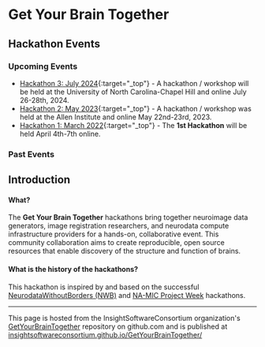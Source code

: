 # Get Your Brain Together

## Hackathon Events

### Upcoming Events

- [Hackathon 3: July 2024](HCK03_2024_UNC_Hybrid/README.md){:target="_top"} - A hackathon / workshop will be held at the University of North Carolina-Chapel Hill and online July 26-28th, 2024.
- [Hackathon 2: May 2023](HCK02_2023_Allen_Institute_Hybrid/README.md){:target="_top"} - A hackathon / workshop was held at the Allen Institute and online May 22nd-23rd, 2023.
- [Hackathon 1: March 2022](HCK01_2022_Virtual/README.md){:target="_top"} - The **1st Hackathon** will be held April 4th-7th online.

### Past Events

## Introduction

#### What?

The **Get Your Brain Together** hackathons bring together neuroimage data
generators, image registration researchers, and neurodata compute
infrastructure providers for a hands-on, collaborative event. This community
collaboration aims to create reproducible, open source resources that enable
discovery of the structure and function of brains.

#### What is the history of the hackathons?

This hackathon is inspired by and based on the successful [NeurodataWithoutBorders (NWB)](https://neurodatawithoutborders.github.io/nwb_hackathons/) and [NA-MIC Project Week](https://projectweek.na-mic.org/) hackathons.

---

This page is hosted from the InsightSoftwareConsortium organization's [GetYourBrainTogether](https://github.com/InsightSoftwareConsortium/GetYourBrainTogether) repository on github.com and is published at [insightsoftwareconsortium.github.io/GetYourBrainTogether/](https://insightsoftwareconsortium.github.io/GetYourBrainTogether/)
